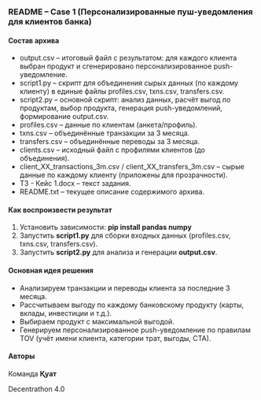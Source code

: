 ### README – Case 1 (Персонализированные пуш-уведомления для клиентов банка)



#### Состав архива

* output.csv – итоговый файл с результатом: для каждого клиента выбран продукт и сгенерировано персонализированное push-уведомление.
* script1.py – скрипт для объединения сырых данных (по каждому клиенту) в единые файлы profiles.csv, txns.csv, transfers.csv.
* script2.py – основной скрипт: анализ данных, расчёт выгод по продуктам, выбор продукта, генерация push-уведомлений, формирование output.csv.
* profiles.csv – данные по клиентам (анкета/профиль).
* txns.csv – объединённые транзакции за 3 месяца.
* transfers.csv – объединённые переводы за 3 месяца.
* clients.csv – исходный файл с профилями клиентов (до объединения).
* client\_XX\_transactions\_3m.csv / client\_XX\_transfers\_3m.csv – сырые данные по каждому клиенту (приложены для прозрачности).
* ТЗ - Кейс 1.docx – текст задания.
* README.txt – текущее описание содержимого архива.



#### Как воспроизвести результат

1. Установить зависимости: **pip install pandas numpy**
2. Запустить **script1.py** для сборки входных данных (profiles.csv, txns.csv, transfers.csv).
3. Запустить **script2.py** для анализа и генерации **output.csv**.



#### Основная идея решения

* Анализируем транзакции и переводы клиента за последние 3 месяца.
* Рассчитываем выгоду по каждому банковскому продукту (карты, вклады, инвестиции и т.д.).
* Выбираем продукт с максимальной выгодой.
* Генерируем персонализированное push-уведомление по правилам TOV (учёт имени клиента, категории трат, выгоды, CTA).



#### Авторы

Команда **Қуат**

Decentrathon 4.0

